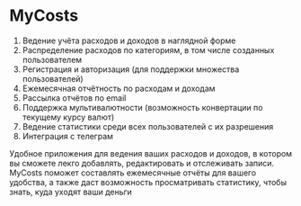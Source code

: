 # MyCosts
1. Ведение учёта расходов и доходов в наглядной форме
2. Распределение расходов по категориям, в том числе созданных пользователем
3. Регистрация и авторизация (для поддержки множества пользователей)
4. Ежемесячная отчётность по расходам и доходам
5. Рассылка отчётов по email
6. Поддержка мультивалютности (возможность конвертации по текущему курсу валют)
7. Ведение статистики среди всех пользователей с их разрешения
8. Интеграция с телеграм

Удобное приложения для ведения ваших расходов и доходов, в котором вы сможете лекго добавлять, редактировать и отслеживать записи. MyCosts поможет составлять ежемесячные отчёты для вашего удобства, а также даст возможность просматривать статистику, чтобы знать, куда уходят ваши деньги
